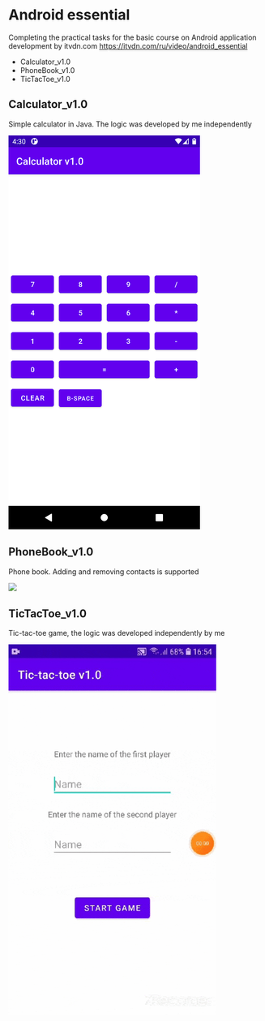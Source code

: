 # Android essential #

Completing the practical tasks for the basic course on Android application development by itvdn.com
https://itvdn.com/ru/video/android_essential

* Calculator_v1.0
* PhoneBook_v1.0
* TicTacToe_v1.0

## Calculator_v1.0 ##

Simple calculator in Java. The logic was developed by me independently

<img src="Calculator_v1.0/images/Calculator Demo.png">

## PhoneBook_v1.0 ##

Phone book. Adding and removing contacts is supported

<img src="PhoneBook_v1.0/images/PhoneBook Demo.gif">

## TicTacToe_v1.0 ##

Tic-tac-toe game, the logic was developed independently by me

<img src="TicTacToe_v1.0/images/TicTacToe Demo.gif">
